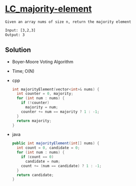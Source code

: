 # [LC_majority-element](https://leetcode.com/problems/majority-element)

```en
Given an array nums of size n, return the majority element
```

```txt
Input: [3,2,3]
Output: 3
```

## Solution

* Boyer-Moore Voting Algorithm
* Time; O(N)

* cpp

  ```cpp
  int majorityElement(vector<int>& nums) {
    int counter = 0, majority;
    for (int num : nums) {
      if (!counter)
        majority = num;
      counter += num == majority ? 1 : -1;
    }
    return majority;
  }
  ```

* java

  ```java
  public int majorityElement(int[] nums) {
    int count = 0, candidate = 0;
    for (int num : nums) {
      if (count == 0)
        candidate = num;
      count += (num == candidate) ? 1 : -1;
    }
    return candidate;
  }
  ```
